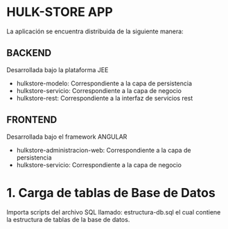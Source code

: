 # HULK-STORE APP

La aplicación se encuentra distribuida de la siguiente manera:

## BACKEND

Desarrollada bajo la plataforma JEE

- hulkstore-modelo: Correspondiente a la capa de persistencia
- hulkstore-servicio: Correspondiente a la capa de negocio
- hulkstore-rest: Correspondiente a la interfaz de servicios rest


## FRONTEND

Desarrollada bajo el framework ANGULAR

- hulkstore-administracion-web: Correspondiente a la capa de persistencia
- hulkstore-servicio: Correspondiente a la capa de negocio


# 1. Carga de tablas de Base de Datos

Importa scripts del archivo SQL llamado: estructura-db.sql el cual contiene la estructura de tablas de la base de datos.

